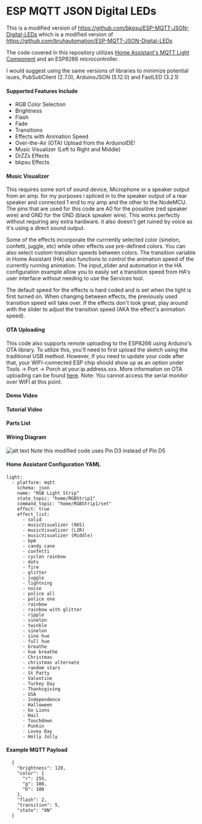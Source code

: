 # ESP MQTT JSON Digital LEDs

This is a modified version of https://github.com/bkpsu/ESP-MQTT-JSON-Digital-LEDs which is a modified version of https://github.com/bruhautomation/ESP-MQTT-JSON-Digital-LEDs

The code covered in this repository utilizes [Home Assistant's MQTT Light Component](https://home-assistant.io/components/light.mqtt_json/) and an ESP8266 microcontroller. 

I would suggest using the same versions of libraries to minimize potential isues, PubSubClient (2.7.0), ArduinoJSON (5.12.0) and FastLED (3.2.1)

#### Supported Features Include
- RGB Color Selection
- Brightness 
- Flash
- Fade
- Transitions
- Effects with Animation Speed
- Over-the-Air (OTA) Upload from the ArduinoIDE!
- Music Visualizer (Left to Right and Middle)
- DrZZs Effects
- bkpsu Effects

#### Music Visualizer
This requires some sort of sound device, Microphone or a speaker output from an amp. for my purposes i spliced in to the speaker output of a rear speaker and connected 1 end to my amp and the other to the NodeMCU. The pins that are used for this code are A0 for the possitive (red speaker wire) and GND for the GND (black speaker wire). This works perfectly without requiring any extra hardware. it also doesn't get ruined by voice as it's using a direct sound output.

Some of the effects incorporate the currrently selected color (sinelon, confetti, juggle, etc) while other effects use pre-defined colors. You can also select custom transition speeds between colors. The transition variable in Home Assistant (HA) also functions to control the animation speed of the currently running animation. The input_slider and automation in the HA configuration example allow you to easily set a transition speed from HA's user interface without needing to use the Services tool. 

The default speed for the effects is hard coded and is set when the light is first turned on. When changing between effects, the previously used transition speed will take over. If the effects don't look great, play around with the slider to adjust the transition speed (AKA the effect's animation speed). 

#### OTA Uploading
This code also supports remote uploading to the ESP8266 using Arduino's OTA library. To utilize this, you'll need to first upload the sketch using the traditional USB method. However, if you need to update your code after that, your WIFI-connected ESP chip should show up as an option under Tools -> Port -> Porch at your.ip.address.xxx. More information on OTA uploading can be found [here](http://esp8266.github.io/Arduino/versions/2.0.0/doc/ota_updates/ota_updates.html). Note: You cannot access the serial monitor over WIFI at this point.  

#### Demo Video

#### Tutorial Video

#### Parts List

#### Wiring Diagram
![alt text](https://github.com/bruhautomation/ESP-MQTT-Digital-LEDs/blob/master/ESP%20MQTT%20Digital%20LEDs%20Wiring%20Diagram.png?raw=true "Wiring Diagram")
Note this modified code uses Pin D3 instead of Pin D5

#### Home Assistant Configuration YAML
````
light:
  - platform: mqtt
    schema: json
    name: "RGB Light Strip"
    state_topic: "home/RGBStrip1"
    command_topic: "home/RGBStrip1/set"
    effect: true
    effect_list:
      - solid    
      - musicVisualizer (965)
      - musicVisualizer (L2R)
      - musicVisualizer (Middle)
      - bpm
      - candy cane  
      - confetti  
      - cyclon rainbow  
      - dots  
      - fire  
      - glitter  
      - juggle  
      - lightning
      - noise  
      - police all  
      - police one  
      - rainbow  
      - rainbow with glitter  
      - ripple  
      - sinelon    
      - twinkle
      - sinelon
      - sine hue
      - full hue
      - breathe
      - hue breathe
      - Christmas
      - christmas alternate
      - random stars
      - St Patty
      - Valentine
      - Turkey Day
      - Thanksgiving
      - USA
      - Independence
      - Halloween
      - Go Lions
      - Hail
      - Touchdown
      - Punkin
      - Lovey Day
      - Holly Jolly
````

#### Example MQTT Payload
````
  {
    "brightness": 120,
    "color": {
      "r": 255,
      "g": 100,
      "b": 100
    },
    "flash": 2,
    "transition": 5,
    "state": "ON"
  }
````
